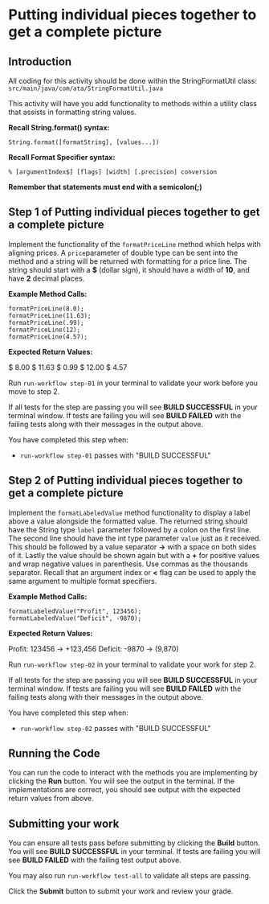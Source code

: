 
# Putting individual pieces together to get a complete picture

## Introduction

All coding for this activity should be done within the StringFormatUtil class:  `src/main/java/com/ata/StringFormatUtil.java`

This activity will have you add functionality to methods within a utility class that assists in formatting string values.

**Recall String.format() syntax:**

`String.format([formatString], [values...])`

**Recall Format Specifier syntax:**

`% [argumentIndex$] [flags] [width] [.precision] conversion`

**Remember that statements must end with a semicolon(;)**

## Step 1 of Putting individual pieces together to get a complete picture

Implement the functionality of the  `formatPriceLine`  method which helps with aligning prices. A  `price`parameter of double type can be sent into the method and a string will be returned with formatting for a price line. The string should start with a  **$**  (dollar sign), it should have a width of  **10**, and have  **2**  decimal places.

**Example Method Calls:**

`formatPriceLine(8.0);`  
`formatPriceLine(11.63);`  
`formatPriceLine(.99);`  
`formatPriceLine(12);`  
`formatPriceLine(4.57);`

**Expected Return Values:**

$      8.00
$     11.63
$      0.99
$     12.00
$      4.57

Run  `run-workflow step-01`  in your terminal to validate your work before you move to step 2.

If all tests for the step are passing you will see  **BUILD SUCCESSFUL**  in your terminal window. If tests are failing you will see  **BUILD FAILED**  with the failing tests along with their messages in the output above.

You have completed this step when:

-   `run-workflow step-01`  passes with "BUILD SUCCESSFUL"

## Step 2 of Putting individual pieces together to get a complete picture

Implement the  `formatLabeledValue`  method functionality to display a label above a value alongside the formatted value. The returned string should have the String type  `label`  parameter followed by a colon on the first line. The second line should have the int type parameter  `value`  just as it received. This should be followed by a value separator  **->** with a space on both sides of it. Lastly the value should be shown again but with a  **+**  for positive values and wrap negative values in parenthesis. Use commas as the thousands separator. Recall that an argument index or  **<**  flag can be used to apply the same argument to multiple format specifiers.

**Example Method Calls:**

`formatLabeledValue("Profit", 123456);`  
`formatLabeledValue("Deficit", -9870);`

**Expected Return Values:**

Profit:
123456 -> +123,456
Deficit:
-9870 -> (9,870)

Run  `run-workflow step-02`  in your terminal to validate your work for step 2.

If all tests for the step are passing you will see  **BUILD SUCCESSFUL**  in your terminal window. If tests are failing you will see  **BUILD FAILED**  with the failing tests along with their messages in the output above.

You have completed this step when:

-   `run-workflow step-02`  passes with "BUILD SUCCESSFUL"

## Running the Code

You can run the code to interact with the methods you are implementing by clicking the  **Run**  button. You will see the output in the terminal. If the implementations are correct, you should see output with the expected return values from above.

## Submitting your work

You can ensure all tests pass before submitting by clicking the  **Build**  button. You will see  **BUILD SUCCESSFUL**  in your terminal. If tests are failing you will see  **BUILD FAILED**  with the failing test output above.

You may also run  `run-workflow test-all`  to validate all steps are passing.

Click the  **Submit**  button to submit your work and review your grade.

